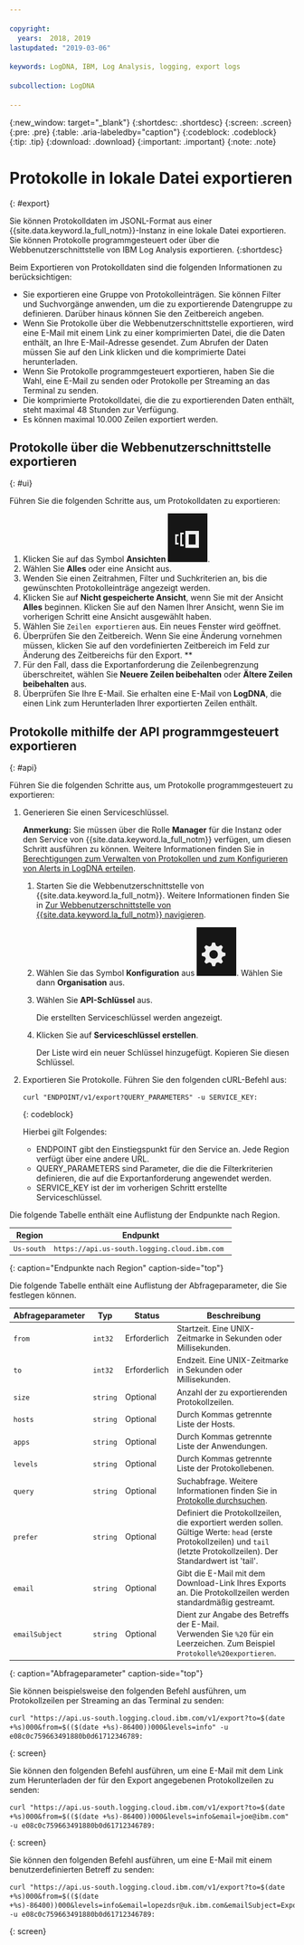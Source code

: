 ```yaml
---

copyright:
  years:  2018, 2019
lastupdated: "2019-03-06"

keywords: LogDNA, IBM, Log Analysis, logging, export logs

subcollection: LogDNA

---
```


{:new_window: target="_blank"}
{:shortdesc: .shortdesc}
{:screen: .screen}
{:pre: .pre}
{:table: .aria-labeledby="caption"}
{:codeblock: .codeblock}
{:tip: .tip}
{:download: .download}
{:important: .important}
{:note: .note}

 
# Protokolle in lokale Datei exportieren
{: #export}

Sie können Protokolldaten im JSONL-Format aus einer {{site.data.keyword.la_full_notm}}-Instanz in eine lokale Datei exportieren. Sie können Protokolle programmgesteuert oder über die Webbenutzerschnittstelle von IBM Log Analysis exportieren. 
{:shortdesc}

Beim Exportieren von Protokolldaten sind die folgenden Informationen zu berücksichtigen:
* Sie exportieren eine Gruppe von Protokolleinträgen. Sie können Filter und Suchvorgänge anwenden, um die zu exportierende Datengruppe zu definieren. Darüber hinaus können Sie den Zeitbereich angeben. 
* Wenn Sie Protokolle über die Webbenutzerschnittstelle exportieren, wird eine E-Mail mit einem Link zu einer komprimierten Datei, die die Daten enthält, an Ihre E-Mail-Adresse gesendet. Zum Abrufen der Daten müssen Sie auf den Link klicken und die komprimierte Datei herunterladen.
* Wenn Sie Protokolle programmgesteuert exportieren, haben Sie die Wahl, eine E-Mail zu senden oder Protokolle per Streaming an das Terminal zu senden.
* Die komprimierte Protokolldatei, die die zu exportierenden Daten enthält, steht maximal 48 Stunden zur Verfügung. 
* Es können maximal 10.000 Zeilen exportiert werden.



## Protokolle über die Webbenutzerschnittstelle exportieren
{: #ui}

Führen Sie die folgenden Schritte aus, um Protokolldaten zu exportieren:

1. Klicken Sie auf das Symbol **Ansichten** ![Konfigurationssymbol](images/views.png).
2. Wählen Sie **Alles** oder eine Ansicht aus.
3. Wenden Sie einen Zeitrahmen, Filter und Suchkriterien an, bis die gewünschten Protokolleinträge angezeigt werden.
4. Klicken Sie auf **Nicht gespeicherte Ansicht**, wenn Sie mit der Ansicht **Alles** beginnen. Klicken Sie auf den Namen Ihrer Ansicht, wenn Sie im vorherigen Schritt eine Ansicht ausgewählt haben.
5. Wählen Sie `Zeilen exportieren` aus. Ein neues Fenster wird geöffnet.
6. Überprüfen Sie den Zeitbereich. Wenn Sie eine Änderung vornehmen müssen, klicken Sie auf den vordefinierten Zeitbereich im Feld zur Änderung des Zeitbereichs für den Export. **
7. Für den Fall, dass die Exportanforderung die Zeilenbegrenzung überschreitet, wählen Sie **Neuere Zeilen beibehalten** oder **Ältere Zeilen beibehalten** aus.
8. Überprüfen Sie Ihre E-Mail. Sie erhalten eine E-Mail von **LogDNA**, die einen Link zum Herunterladen Ihrer exportierten Zeilen enthält.


## Protokolle mithilfe der API programmgesteuert exportieren
{: #api}

Führen Sie die folgenden Schritte aus, um Protokolle programmgesteuert zu exportieren:

1. Generieren Sie einen Serviceschlüssel. 

    **Anmerkung:** Sie müssen über die Rolle **Manager** für die Instanz oder den Service von {{site.data.keyword.la_full_notm}} verfügen, um diesen Schritt ausführen zu können. Weitere Informationen finden Sie in [Berechtigungen zum Verwalten von Protokollen und zum Konfigurieren von Alerts in LogDNA erteilen](/docs/services/Log-Analysis-with-LogDNA?topic=LogDNA-work_iam#admin_user_logdna).

    1. Starten Sie die Webbenutzerschnittstelle von {{site.data.keyword.la_full_notm}}. Weitere Informationen finden Sie in [Zur Webbenutzerschnittstelle von {{site.data.keyword.la_full_notm}} navigieren](/docs/services/Log-Analysis-with-LogDNA?topic=LogDNA-view_logs#view_logs_step2).

    2. Wählen Sie das Symbol **Konfiguration** aus ![Konfigurationssymbol](images/admin.png). Wählen Sie dann **Organisation** aus. 

    3. Wählen Sie **API-Schlüssel** aus.

        Die erstellten Serviceschlüssel werden angezeigt. 

    4. Klicken Sie auf **Serviceschlüssel erstellen**.

        Der Liste wird ein neuer Schlüssel hinzugefügt. Kopieren Sie diesen Schlüssel.

2. Exportieren Sie Protokolle. Führen Sie den folgenden cURL-Befehl aus:

    ```
    curl "ENDPOINT/v1/export?QUERY_PARAMETERS" -u SERVICE_KEY:
    ```
    {: codeblock}

    Hierbei gilt Folgendes: 

    * ENDPOINT gibt den Einstiegspunkt für den Service an. Jede Region verfügt über eine andere URL.
    * QUERY_PARAMETERS sind Parameter, die die die Filterkriterien definieren, die auf die Exportanforderung angewendet werden.
    * SERVICE_KEY ist der im vorherigen Schritt erstellte Serviceschlüssel.

Die folgende Tabelle enthält eine Auflistung der Endpunkte nach Region.

| Region         | Endpunkt                                             | 
|----------------|------------------------------------------------------|
| `Us-south`       | `https://api.us-south.logging.cloud.ibm.com `        |
{: caption="Endpunkte nach Region" caption-side="top"} 


Die folgende Tabelle enthält eine Auflistung der Abfrageparameter, die Sie festlegen können.

| Abfrageparameter | Typ       | Status     | Beschreibung |
|-----------|------------|------------|-------------|
| `from`      | `int32`      | Erforderlich   | Startzeit. Eine UNIX-Zeitmarke in Sekunden oder Millisekunden. |
| `to`        | `int32`      | Erforderlich   | Endzeit. Eine UNIX-Zeitmarke in Sekunden oder Millisekunden.    |
| `size`      | `string`     | Optional   | Anzahl der zu exportierenden Protokollzeilen.  | 
| `hosts`     | `string`     | Optional   | Durch Kommas getrennte Liste der Hosts. |
| `apps`      | `string`     | Optional   | Durch Kommas getrennte Liste der Anwendungen. |
| `levels`    | `string`     | Optional   | Durch Kommas getrennte Liste der Protokollebenen. |
| `query`     | `string`     | Optional   | Suchabfrage. Weitere Informationen finden Sie in [Protokolle durchsuchen](/docs/services/Log-Analysis-with-LogDNA?topic=LogDNA-view_logs#view_logs_step6). |
| `prefer`    | `string`     | Optional   | Definiert die Protokollzeilen, die exportiert werden sollen. Gültige Werte: `head` (erste Protokollzeilen) und `tail` (letzte Protokollzeilen). Der Standardwert ist 'tail'.  |
| `email`     | `string`     | Optional   | Gibt die E-Mail mit dem Download-Link Ihres Exports an. Die Protokollzeilen werden standardmäßig gestreamt.|
| `emailSubject` | `string`     | Optional   | Dient zur Angabe des Betreffs der E-Mail. </br>Verwenden Sie `%20` für ein Leerzeichen. Zum Beispiel `Protokolle%20exportieren`. |
{: caption="Abfrageparameter" caption-side="top"} 

Sie können beispielsweise den folgenden Befehl ausführen, um Protokollzeilen per Streaming an das Terminal zu senden:

```
curl "https://api.us-south.logging.cloud.ibm.com/v1/export?to=$(date +%s)000&from=$(($(date +%s)-86400))000&levels=info" -u e08c0c759663491880b0d61712346789:
```
{: screen}

Sie können den folgenden Befehl ausführen, um eine E-Mail mit dem Link zum Herunterladen der für den Export angegebenen Protokollzeilen zu senden:

```
curl "https://api.us-south.logging.cloud.ibm.com/v1/export?to=$(date +%s)000&from=$(($(date +%s)-86400))000&levels=info&email=joe@ibm.com" -u e08c0c759663491880b0d61712346789:
```
{: screen}


Sie können den folgenden Befehl ausführen, um eine E-Mail mit einem benutzerdefinierten Betreff zu senden:

```
curl "https://api.us-south.logging.cloud.ibm.com/v1/export?to=$(date +%s)000&from=$(($(date +%s)-86400))000&levels=info&email=lopezdsr@uk.ibm.com&emailSubject=Export%20test" -u e08c0c759663491880b0d61712346789:
```
{: screen}

